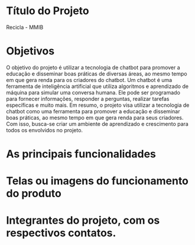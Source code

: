 # Título do Projeto
  Recicla - MMIB
# Objetivos
  O objetivo do projeto é utilizar a tecnologia de chatbot para promover a educação e disseminar boas práticas de diversas áreas, ao mesmo tempo em que gera renda para os criadores do chatbot. Um chatbot é uma ferramenta de inteligência artificial que utiliza algoritmos e aprendizado de máquina para simular uma conversa humana. Ele pode ser programado para fornecer informações, responder a perguntas, realizar tarefas específicas e muito mais. Em resumo, o projeto visa utilizar a tecnologia de chatbot como uma ferramenta para promover a educação e disseminar boas práticas, ao mesmo tempo em que gera renda para seus criadores. Com isso, busca-se criar um ambiente de aprendizado e crescimento para todos os envolvidos no projeto.
# As principais funcionalidades
# Telas ou imagens do funcionamento do produto
# Integrantes do projeto, com os respectivos contatos.
